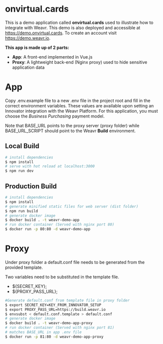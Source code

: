 # onvirtual.cards

This is a demo application called **onvirtual.cards** used to illustrate how to integrate with Weavr.  This demo is also deployed and accessible at https://demo.onvirtual.cards.  To create an account visit https://demo.weavr.io.

**This app is made up of 2 parts:**
- **App**: A front-end implemented in Vue.js
- **Proxy**: A lightweight back-end (Nginx proxy) used to hide sensitive application data

# App
Copy .env.example file to a new .env file in the project root and fill in the correct environment variables.  These values are available upon setting an Innovator integration with the Weavr Platform.  For this application, you must choose the *Business Purchasing* payment model.

Note that BASE_URL points to the proxy server (proxy folder) while BASE_URL_SCRIPT should point to the Weavr **Build** environment.

## Local Build
``` bash
# install dependencies
$ npm install
# serve with hot reload at localhost:3000
$ npm run dev
```
## Production Build
``` bash
# install dependencies
$ npm install
# generate minified static files for web server (dist folder)
$ npm run build
# generate docker image
$ docker build . -t weavr-demo-app
# run docker container (Served with nginx port 80)
$ docker run -p 80:80 -d weavr-demo-app
```

# Proxy

Under proxy folder a default.conf file needs to be generated from the provided template.

Two variables need to be substituted in the template file.

* ${SECRET_KEY};
* ${PROXY_PASS_URL};

``` bash
#Generate default.conf from template file in proxy folder
$ export SECRET_KEY=KEY_FROM_INNOVATOR_SETUP
$ export PROXY_PASS_URL=https://build.weavr.io
$ envsubst < default.conf.template > default.conf
# generate docker image
$ docker build . -t weavr-demo-app-proxy
# run docker container (Served with nginx port 81)
# matches BASE_URL in app .env file 
$ docker run -p 81:80 -d weavr-demo-app-proxy
```
